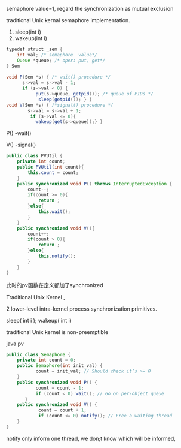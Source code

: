 semaphore value=1, regard the synchronization as mutual exclusion

traditional Unix kernal semaphore implementation.

1. sleep(int i)
2. wakeup(int i)

```java
typedef struct _sem { 
    int val; /* semaphore  value*/ 
    Queue *queue; /* oper: put, get*/ 
} Sem
    
void P(Sem *s) { /* wait() procedure */ 
      s->val = s->val - 1; 
      if (s->val < 0) { 
           put(s->queue, getpid()); /* queue of PIDs */ 
            sleep(getpid()); } } 
void V(Sem *s) { /*signal() procedure */ 
        s->val = s->val + 1; 
         if (s->val <= 0){ 
           wakeup(get(s->queue));} }

```

P() -wait()

V() -signal()

```java
public class PVUtil {
    private int count;
    public PVUtil(int count){
        this.count = count;
    }
    public synchronized void P() throws InterruptedException {
        count--;
        if(count >= 0){
            return ;
        }else{
            this.wait();
        }
    }
    public synchronized void V(){
        count++;
        if(count > 0){
            return ;
        }else{
            this.notify();
        }
    }
}
```

此时的pv函数在定义都加了synchronized

Traditional Unix Kernel ,

2 lower-level intra-kernel process synchronization primitives.

sleep( int i ); wakeup( int i)

traditional Unix kernel is non-preemptible

java pv

```java
public class Semaphore { 
    private int count = 0; 
    public Semaphore(int init_val) { 
           count = init_val; // Should check it’s >= 0 
    } 
    public synchronized void P() { 
           count = count - 1; 
           if (count < 0) wait(); // Go on per-object queue 
       } 
    public synchronized void V() { 
            count = count + 1; 
            if (count <= 0) notify(); // Free a waiting thread 
    } 
}

```

notify only inform one thread, we don;t know which will be informed, 
